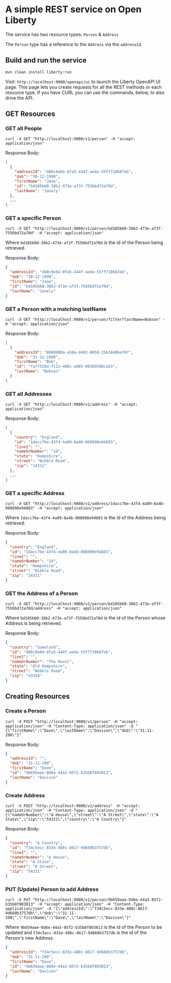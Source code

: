 # A simple REST service on Open Liberty

The service has two resource types: `Person` & `Address`

The `Person` type has a reference to the `Address` via the `addressId`.

## Build and run the service

```
mvn clean install liberty:run
```

Visit: `http://localhost:9080/openapi/ui` to launch the Liberty OpenAPI UI page.  This page lets you create requests for all the REST methods or each resource type.  If you have CURL you can use the commands, below, to also drive the API.

## GET Resources

### GET all People

```curl -X GET "http://localhost:9080/v1/person" -H "accept: application/json"```

Response Body:

```JSON
[
  {
    "addressId": "488c9e84-0fa5-444f-ae4e-55ff710b87eb",
    "dob": "30-12-1999",
    "firstName": "Jane",
    "id": "bd105b60-38b2-473e-af3f-7556bd72a70d",
    "lastName": "Janely"
  },
  ...
]
```

### GET a specific Person

```curl -X GET "http://localhost:9080/v1/person/bd105b60-38b2-473e-af3f-7556bd72a70d" -H "accept: application/json"```

Where `bd105b60-38b2-473e-af3f-7556bd72a70d` is the id of the Person being retrieved.

Response Body:

```JSON
{
  "addressId": "488c9e84-0fa5-444f-ae4e-55ff710b87eb",
  "dob": "30-12-1999",
  "firstName": "Jane",
  "id": "bd105b60-38b2-473e-af3f-7556bd72a70d",
  "lastName": "Janely"
}
```

### GET a Person with a matching lastName

```curl -X GET "http://localhost:9080/v1/person/filter?lastName=Bobson" -H "accept: application/json"```

Response Body:

```JSON
[
  {
    "addressId": "890d800a-a58a-4463-8058-1563448be707",
    "dob": "31-12-1999",
    "firstName": "Bob",
    "id": "fa77558d-f112-408c-a085-00369590ca93",
    "lastName": "Bobson"
  }
]
```

### GET all Addresses

```curl -X GET "http://localhost:9080/v1/address" -H "accept: application/json"```

Response Body:

```JSON
[
  {
    "country": "England",
    "id": "1dacc76e-43f4-4a09-8a4b-008890e94883",
    "line2": "",
    "nameOrNumber": "14",
    "state": "Hampshire",
    "street": "Wibble Road",
    "zip": "14311"
  },
  ...
]
```

### GET a specific Address

```curl -X GET "http://localhost:9080/v1/address/1dacc76e-43f4-4a09-8a4b-008890e94883" -H "accept: application/json"```

Where `1dacc76e-43f4-4a09-8a4b-008890e94883` is the id of the Address being retrieved.

Response Body:

```JSON
{
  "country": "England",
  "id": "1dacc76e-43f4-4a09-8a4b-008890e94883",
  "line2": "",
  "nameOrNumber": "14",
  "state": "Hampshire",
  "street": "Wibble Road",
  "zip": "14311"
}
```

### GET the Address of a Person

```curl -X GET "http://localhost:9080/v1/person/bd105b60-38b2-473e-af3f-7556bd72a70d/address" -H "accept: application/json"```

Where `bd105b60-38b2-473e-af3f-7556bd72a70d` is the id of the Person whose Address is being retrieved.

Response Body:

```JSON
{
  "country": "Someland",
  "id": "488c9e84-0fa5-444f-ae4e-55ff710b87eb",
  "line2": "",
  "nameOrNumber": "The Hovel",
  "state": "Old Hampshire",
  "street": "Wobble Road",
  "zip": "43354"
}
```

## Creating Resources

### Create a Person

```curl -X POST "http://localhost:9080/v1/person" -H "accept: application/json" -H "Content-Type: application/json" -d "{\"firstName\":\"Dave\",\"lastName\":\"Davison\",\"dob\":\"31-11-200\"}"```

Response Body:

```JSON
{
  "addressId": "",
  "dob": "31-11-200",
  "firstName": "Dave",
  "id": "9b659aae-0d6e-44a3-85f2-b35b8f803013",
  "lastName": "Davison"
}
```

### Create Address

```curl -X POST "http://localhost:9080/v1/address" -H "accept: application/json" -H "Content-Type: application/json" -d "{\"nameOrNumber\":\"A House\",\"street\":\"A Street\",\"state\":\"A State\",\"zip\":\"54321\",\"country\":\"A Country\"}"```

Response Body:

```JSON
{
  "country": "A Country",
  "id": "f34c5ecc-833e-488c-8617-9d660b3757db",
  "line2": "",
  "nameOrNumber": "A House",
  "state": "A State",
  "street": "A Street",
  "zip": "54321"
}
```

### PUT (Update) Person to add Address

```curl -X PUT "http://localhost:9080/v1/person/9b659aae-0d6e-44a3-85f2-b35b8f803013" -H "accept: application/json" -H "Content-Type: application/json" -d "{\"addressId\":\"f34c5ecc-833e-488c-8617-9d660b3757db\",\"dob\":\"31-11-200\",\"firstName\":\"Dave\",\"lastName\":\"Davison\"}"```

Where `9b659aae-0d6e-44a3-85f2-b35b8f803013` is the id of the Person to be updated and `f34c5ecc-833e-488c-8617-9d660b3757db` is the id of the Person's new Address.

```JSON
{
  "addressId": "f34c5ecc-833e-488c-8617-9d660b3757db",
  "dob": "31-11-200",
  "firstName": "Dave",
  "id": "9b659aae-0d6e-44a3-85f2-b35b8f803013",
  "lastName": "Davison"
}
```
